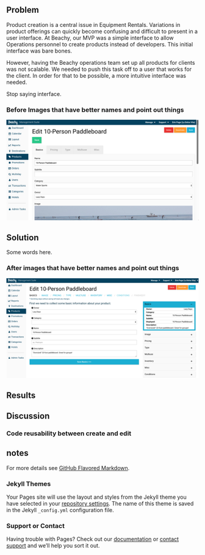 ## Problem
Product creation is a central issue in Equipment Rentals. Variations in product offerings can quickly become confusing and difficult to present in a user interface. At Beachy, our MVP was a simple interface to allow Operations personnel to create products instead of developers. This initial interface was bare bones. 

However, having the Beachy operations team set up all products for clients was not scalable. We needed to push this task off to a user that works for the client. In order for that to be possible, a more intuitive interface was needed.

Stop saying interface.

### Before Images that have better names and point out things

![Image of a thing](https://raw.githubusercontent.com/erinpagemd/product-creation-workflow/master/images/old-basics-top-screen.png)

## Solution
Some words here.

### After images that have better names and point out things
![Image of a better thing](https://raw.githubusercontent.com/erinpagemd/product-creation-workflow/master/images/new-basics-full-screen.png)

## Results

## Discussion

### Code reusability between create and edit

## notes

For more details see [GitHub Flavored Markdown](https://guides.github.com/features/mastering-markdown/).

### Jekyll Themes

Your Pages site will use the layout and styles from the Jekyll theme you have selected in your [repository settings](https://github.com/erinpagemd/product-creation-workflow/settings). The name of this theme is saved in the Jekyll `_config.yml` configuration file.

### Support or Contact

Having trouble with Pages? Check out our [documentation](https://help.github.com/categories/github-pages-basics/) or [contact support](https://github.com/contact) and we’ll help you sort it out.
